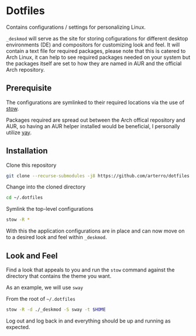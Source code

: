 # Dotfiles

Contains configurations / settings for personalizing Linux. 

`_deskmod` will serve as the site for storing cofigurations for different desktop environments (DE) and compositors for customizing look and feel. It will contain a text file for required packages, please note that this is catered to Arch Linux, it can help to see required packages needed on your system but the packages itself are set to how they are named in AUR and the official Arch repository.

## Prerequisite

The configurations are symlinked to their required locations via the use of [stow](https://www.gnu.org/software/stow/).

Packages required are spread out between the Arch offical repository and AUR, so having an AUR helper installed would be beneficial, I personally utilize [yay](https://github.com/Jguer/yay).

## Installation

Clone this repository

```sh
git clone --recurse-submodules -j8 https://github.com/arterro/dotfiles.git ~/.dotfiles
```

Change into the cloned directory
```sh
cd ~/.dotfiles
```

Symlink the top-level configurations
```sh
stow -R *
```

With this the application configurations are in place and can now move on to a desired look and feel within `_deskmod`.

## Look and Feel

Find a look that appeals to you and run the `stow` command against the directory that contains the theme you want.

As an example, we will use `sway`

From the root of `~/.dotfiles`
```sh
stow -R -d ./_deskmod -S sway -t $HOME
```

Log out and log back in and everything should be up and running as expected.
